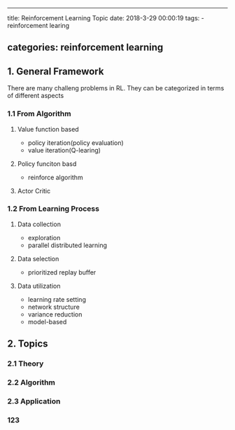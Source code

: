 
---
title:  Reinforcement Learning Topic 
date: 2018-3-29 00:00:19
tags:
    -  reinforcement learing
  
categories:  reinforcement learning
---
<link rel="stylesheet" type="text/css" href="auto-number-title.css" />

## 1. General Framework

 There are many challeng problems in RL. They can be categorized in terms of different aspects
 
### 1.1 From Algorithm 

 1. Value function based

	 - policy iteration(policy evaluation)
	 - value iteration(Q-learing)

 2. Policy funciton basd

 	 - reinforce algorithm

 3. Actor Critic

### 1.2 From Learning Process

  1. Data collection
        * exploration
        * parallel distributed learning
    
  2. Data selection

      * prioritized replay buffer

  3. Data utilization
      
     * learning rate setting
     * network structure
     * variance reduction
     * model-based


## 2. Topics 

### 2.1 Theory

### 2.2 Algorithm

### 2.3 Application
### 123



    